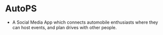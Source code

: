 # AutoPS

- A Social Media App which connects automobile enthusiasts where they can host events, and plan drives with other people.

